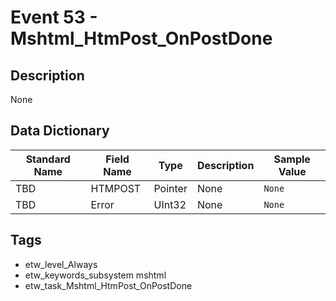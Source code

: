 # Event 53 - Mshtml_HtmPost_OnPostDone

## Description
None

## Data Dictionary
|Standard Name|Field Name|Type|Description|Sample Value|
|---|---|---|---|---|
|TBD|HTMPOST|Pointer|None|`None`|
|TBD|Error|UInt32|None|`None`|

## Tags
* etw_level_Always
* etw_keywords_subsystem mshtml
* etw_task_Mshtml_HtmPost_OnPostDone